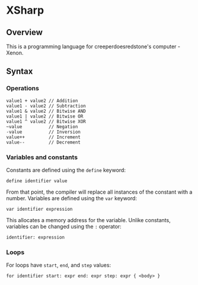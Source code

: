 # XSharp
## Overview
This is a programming language for creeperdoesredstone's computer - Xenon.

## Syntax
### Operations
```
value1 + value2 // Addition
value1 - value2 // Subtraction
value1 & value2 // Bitwise AND
value1 | value2 // Bitwise OR
value1 ^ value2 // Bitwise XOR
~value          // Negation
-value          // Inversion
value++         // Increment
value--         // Decrement
```

### Variables and constants
Constants are defined using the `define` keyword:
```
define identifier value
```
From that point, the compiler will replace all instances of the constant with a number.
Variables are defined using the `var` keyword:
```
var identifier expression
```
This allocates a memory address for the variable.
Unlike constants, variables can be changed using the `:` operator:
```
identifier: expression
```

### Loops
For loops have `start`, `end`, and `step` values:
```
for identifier start: expr end: expr step: expr { <body> }
```
